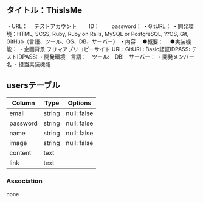 ## タイトル：ThisIsMe
・URL：
　テストアカウント
　　ID：
　　password：
・GitURL：
・開発環境：HTML, SCSS, Ruby, Ruby on Rails, MySQL or PostgreSQL, ??OS, Git, GitHub（言語、ツール、OS、DB、サーバー）
・内容
　●概要：
　●実装機能：
・企画背景
フリマアプリコピーサイト
URL:
GitURL:
Basic認証IDPASS:
テストIDPASS:
・開発環境　言語：　ツール:　DB:　サーバー：
・開発メンバー　名
・担当実装機能

## usersテーブル
|Column|Type|Options|
|------|----|-------|
|email|string|null: false|
|password|string|null: false|
|name|string|null: false|
|image|string|null: false|
|content|text||
|link|text||
### Association
none

